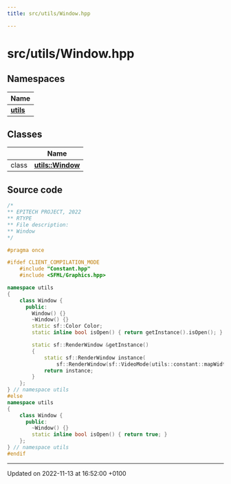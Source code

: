 ```yaml
---
title: src/utils/Window.hpp

---
```


# src/utils/Window.hpp



## Namespaces

| Name           |
| -------------- |
| **[utils](Namespaces/namespaceutils.md)**  |

## Classes

|                | Name           |
| -------------- | -------------- |
| class | **[utils::Window](Classes/classutils_1_1_window.md)**  |




## Source code

```cpp
/*
** EPITECH PROJECT, 2022
** RTYPE
** File description:
** Window
*/

#pragma once

#ifdef CLIENT_COMPILATION_MODE
    #include "Constant.hpp"
    #include <SFML/Graphics.hpp>

namespace utils
{
    class Window {
      public:
        Window() {}
        ~Window() {}
        static sf::Color Color;
        static inline bool isOpen() { return getInstance().isOpen(); }

        static sf::RenderWindow &getInstance()
        {
            static sf::RenderWindow instance(
                sf::RenderWindow(sf::VideoMode(utils::constant::mapWidth, utils::constant::mapHeight), "r-type"));
            return instance;
        }
    };
} // namespace utils
#else
namespace utils
{
    class Window {
      public:
        ~Window() {}
        static inline bool isOpen() { return true; }
    };
} // namespace utils
#endif
```


-------------------------------

Updated on 2022-11-13 at 16:52:00 +0100
